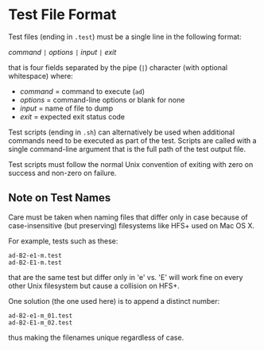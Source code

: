 Test File Format
================

Test files (ending in `.test`) must be a single line in the following format:

*command* `|` *options* `|` *input* `|` *exit*

that is four fields separated by the pipe (`|`) character
(with optional whitespace)
where:

+ *command* = command to execute (`ad`)
+ *options* = command-line options or blank for none
+ *input*   = name of file to dump
+ *exit*    = expected exit status code

Test scripts (ending in `.sh`) can alternatively be used
when additional commands need to be executed as part of the test.
Scripts are called with a single command-line argument
that is the full path of the test output file.

Test scripts must follow the normal Unix convention
of exiting with zero on success and non-zero on failure.

Note on Test Names
------------------

Care must be taken when naming files that differ only in case
because of case-insensitive (but preserving) filesystems like HFS+
used on Mac OS X.

For example, tests such as these:

    ad-B2-e1-m.test
    ad-B2-E1-m.test

that are the same test but differ only in 'e' vs. 'E' will work fine
on every other Unix filesystem but cause a collision on HFS+.

One solution (the one used here) is to append a distinct number:

    ad-B2-e1-m_01.test
    ad-B2-E1-m_02.test

thus making the filenames unique regardless of case.
